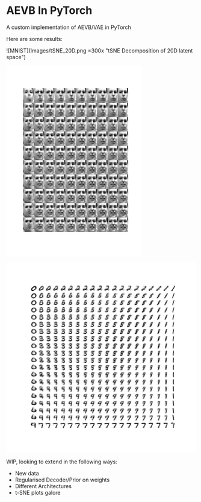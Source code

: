 # AEVB In PyTorch

A custom implementation of AEVB/VAE in PyTorch

Here are some results:

![MNIST](Images/tSNE_20D.png =300x "tSNE Decomposition of 20D latent space")

![Frey Face](Images/Frey.png?raw=true "Interpolation Plot: Frey")

![MNIST](Images/MNIST.png?raw=true "Interpolation Plot: MNIST")

WIP, looking to extend in the following ways:
* New data
* Regularised Decoder/Prior on weights
* Different Architectures
* t-SNE plots galore
